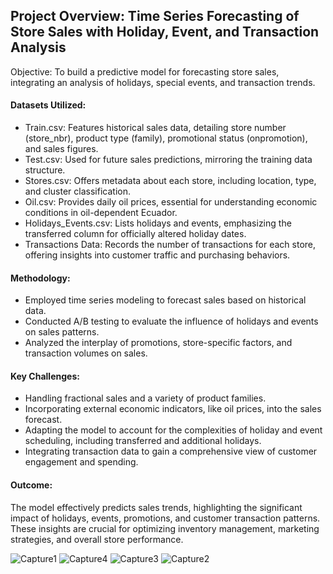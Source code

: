## Project Overview: Time Series Forecasting of Store Sales with Holiday, Event, and Transaction Analysis
Objective: To build a predictive model for forecasting store sales, integrating an analysis of holidays, special events, and transaction trends.

#### Datasets Utilized:

- Train.csv: Features historical sales data, detailing store number (store_nbr), product type (family), promotional status (onpromotion), and sales figures.
- Test.csv: Used for future sales predictions, mirroring the training data structure.
- Stores.csv: Offers metadata about each store, including location, type, and cluster classification.
- Oil.csv: Provides daily oil prices, essential for understanding economic conditions in oil-dependent Ecuador.
- Holidays_Events.csv: Lists holidays and events, emphasizing the transferred column for officially altered holiday dates.
- Transactions Data: Records the number of transactions for each store, offering insights into customer traffic and purchasing behaviors.
#### Methodology:

- Employed time series modeling to forecast sales based on historical data.
- Conducted A/B testing to evaluate the influence of holidays and events on sales patterns.
- Analyzed the interplay of promotions, store-specific factors, and transaction volumes on sales.
#### Key Challenges:

- Handling fractional sales and a variety of product families.
- Incorporating external economic indicators, like oil prices, into the sales forecast.
- Adapting the model to account for the complexities of holiday and event scheduling, including transferred and additional holidays.
- Integrating transaction data to gain a comprehensive view of customer engagement and spending.

#### Outcome:
The model effectively predicts sales trends, highlighting the significant impact of holidays, events, promotions, and customer transaction patterns. These insights are crucial for optimizing inventory management, marketing strategies, and overall store performance.


![Capture1](https://github.com/Muhannad0101/Store-SalesTime-Series-Forecasting-and-AB-Testing/assets/102443619/1e1fcf15-30bd-4891-9254-7fbafa85111c)
![Capture4](https://github.com/Muhannad0101/Store-SalesTime-Series-Forecasting-and-AB-Testing/assets/102443619/e449d24a-d393-41bf-913d-dbfe7d517822)
![Capture3](https://github.com/Muhannad0101/Store-SalesTime-Series-Forecasting-and-AB-Testing/assets/102443619/bab22d5e-675e-4936-a9de-3ba4d70e2a6f)
![Capture2](https://github.com/Muhannad0101/Store-SalesTime-Series-Forecasting-and-AB-Testing/assets/102443619/2558b6b1-3023-4ffe-939a-eacb730dce9c)
